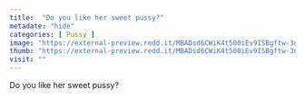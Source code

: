 ```yaml
---
title:  "Do you like her sweet pussy?"
metadate: "hide"
categories: [ Pussy ]
image: "https://external-preview.redd.it/MBADsd6CWiK4t500iEv9ISBgftw-3nk7JjcG5gQrhcQ.jpg?auto=webp&s=64c35f6feaa7a63835b343abdf3a84686414d6ee"
thumb: "https://external-preview.redd.it/MBADsd6CWiK4t500iEv9ISBgftw-3nk7JjcG5gQrhcQ.jpg?width=640&crop=smart&auto=webp&s=e30becf478c5c761a63e362773fde4a0a83fa8e4"
visit: ""
---
```

Do you like her sweet pussy?
